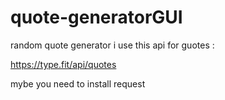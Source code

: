 # quote-generatorGUI

random quote generator 
i use this api for guotes :

https://type.fit/api/quotes

mybe you need to install request 
